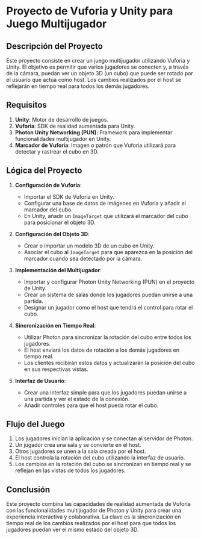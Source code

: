# Proyecto de Vuforia y Unity para Juego Multijugador

## Descripción del Proyecto
Este proyecto consiste en crear un juego multijugador utilizando Vuforia y Unity. El objetivo es permitir que varios jugadores se conecten y, a través de la cámara, puedan ver un objeto 3D (un cubo) que puede ser rotado por el usuario que actúa como host. Los cambios realizados por el host se reflejarán en tiempo real para todos los demás jugadores.

## Requisitos
1. **Unity**: Motor de desarrollo de juegos.
2. **Vuforia**: SDK de realidad aumentada para Unity.
3. **Photon Unity Networking (PUN)**: Framework para implementar funcionalidades multijugador en Unity.
4. **Marcador de Vuforia**: Imagen o patrón que Vuforia utilizará para detectar y rastrear el cubo en 3D.

## Lógica del Proyecto
1. **Configuración de Vuforia**:
    - Importar el SDK de Vuforia en Unity.
    - Configurar una base de datos de imágenes en Vuforia y añadir el marcador del cubo.
    - En Unity, añadir un `ImageTarget` que utilizará el marcador del cubo para posicionar el objeto 3D.

2. **Configuración del Objeto 3D**:
    - Crear o importar un modelo 3D de un cubo en Unity.
    - Asociar el cubo al `ImageTarget` para que aparezca en la posición del marcador cuando sea detectado por la cámara.

3. **Implementación del Multijugador**:
    - Importar y configurar Photon Unity Networking (PUN) en el proyecto de Unity.
    - Crear un sistema de salas donde los jugadores puedan unirse a una partida.
    - Designar un jugador como el host que tendrá el control para rotar el cubo.

4. **Sincronización en Tiempo Real**:
    - Utilizar Photon para sincronizar la rotación del cubo entre todos los jugadores.
    - El host enviará los datos de rotación a los demás jugadores en tiempo real.
    - Los clientes recibirán estos datos y actualizarán la posición del cubo en sus respectivas vistas.

5. **Interfaz de Usuario**:
    - Crear una interfaz simple para que los jugadores puedan unirse a una partida y ver el estado de la conexión.
    - Añadir controles para que el host pueda rotar el cubo.

## Flujo del Juego
1. Los jugadores inician la aplicación y se conectan al servidor de Photon.
2. Un jugador crea una sala y se convierte en el host.
3. Otros jugadores se unen a la sala creada por el host.
4. El host controla la rotación del cubo utilizando la interfaz de usuario.
5. Los cambios en la rotación del cubo se sincronizan en tiempo real y se reflejan en las vistas de todos los jugadores.

## Conclusión
Este proyecto combina las capacidades de realidad aumentada de Vuforia con las funcionalidades multijugador de Photon y Unity para crear una experiencia interactiva y colaborativa. La clave es la sincronización en tiempo real de los cambios realizados por el host para que todos los jugadores puedan ver el mismo estado del objeto 3D.
